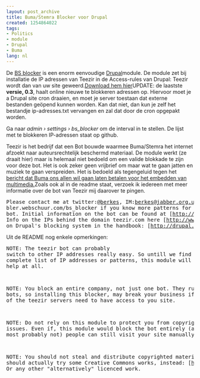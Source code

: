 ```yaml
---
layout: post_archive
title: Buma/Stemra Blocker voor Drupal
created: 1254864022
tags:
- Politics
- module
- Drupal
- Buma
lang: nl
---
```

De [BS blocker](http://github.com/berkes/BS-Blocker) is een enorm eenvoudige [Drupal](drupal.nl)module. De module zet bij installatie de IP adressen van Teezir in de Access-rules van Drupal: Teezir wordt dan van uw site geweerd.[Download hem hier](http://github.com/berkes/BS-Blocker/downloads)UPDATE: de laastste **versie, 0.3**, haalt online nieuwe te blokkeren adressen op. Hiervoor moet je a Drupal site cron draaien, en moet je server toestaan dat externe bestanden geöpend kunnen worden. Kan dat niet, dan kun je zelf het bestandje ip-adresses.txt vervangen en zal dat door de cron opgepakt worden.

Ga naar _admin › settings › bs_blocker_ om de interval in te stellen. De lijst met te blokkeren IP-adressen staat <ha href="http://github.com/berkes/BS-Blocker/tree/ip-list">op github.

Teezir is het bedrijf dat een Bot bouwde waarmee Buma/Stemra het internet afzoekt naar auteursrechtelijk beschermd materiaal. De module werkt (ze draait hier) maar is helemaal niet bedoeld om een valide blokkade te zijn voor deze bot. Het is ook zeker geen vrijbrief om maar wat te gaan jatten en muziek te gaan verspreiden. Het is bedoeld als tegengeluid tegen het [bericht dat Buma ons allen wil gaan laten betalen voor het embedden van multimedia.](http://www.marcoraaphorst.nl/2009/10/01/buma-gaat-je-laten-betalen-voor-youtube-embedding/)Zoals ook al in de readme staat, verzoek ik iedereen met meer informatie over de bot van Teezir mij daarover te pingen.<pre>Please contact me at twitter:[@berkes](http://twitter.com/berkes), IM:berkes@jabber.org.uk or on bler.webschuur.com/bs_blocker if you know more patterns for the Teezir bot.        Initial information on the bot can be found at [http://www.teezir.com/?tabid=81](http://www.teezir.com/?tabid=81)        Info on the IPs behind the domain teezir.com here [http://www.robtex.com/ip/77.243.161.175.html](http://www.robtex.com/ip/77.243.161.175.html)Info on Drupal's blocking system in the handbook: [http://drupal.org/getting-started/6/admin/user/rules](http://drupal.org/getting-started/6/admin/user/rules)</pre>Uit de README nog enkele opmerkingen:<pre>NOTE: The teezir bot can probably switch to other IP addresses really easy.       So untill we find a more complete list of IP addresses or patterns,       this module will probably not help at all.

NOTE: You block an entire company, not just one bot. They run more bots, so installing      this blocker, may break your business if any other of the teezir servers need to       have access to you site.

NOTE: Do not rely on this module to protect you from copyright issues. Even íf,       this module would block the bot entirely (and it will most probably not)      people can still visit your site manually.

NOTE: You should not steal and distribute copyrighted material. You should       actually try some Creative Commons works, instead: [http://creativecommons.org](http://creativecommons.org).      Or any other "alternatively" licenced work.</pre></ha>
